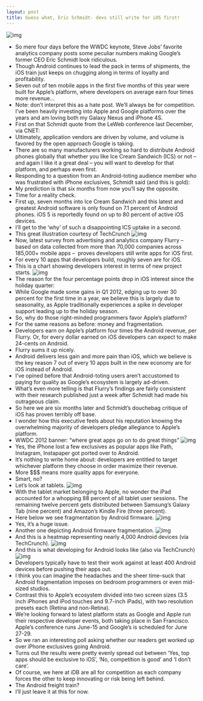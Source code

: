 ```yaml
---
layout: post
title: Guess what, Eric Schmidt- devs still write for iOS first!
---
```

![img](http://media.idownloadblog.com/wp-content/uploads/2012/06/Flurry-app-survey-image-001.jpg)
* So mere four days before the WWDC keynote, Steve Jobs’ favorite analytics company posts some peculiar numbers making Google’s former CEO Eric Schmidt look ridiculous.
* Though Android continues to lead the pack in terms of shipments, the iOS train just keeps on chugging along in terms of loyalty and profitability.
* Seven out of ten mobile apps in the first five months of this year were built for Apple’s platform, where developers on average earn four times more revenue…
* Note: don’t interpret this as a hate post. We’ll always be for competition. I’ve been heavily investing into Apple and Google platforms over the years and am loving both my Galaxy Nexus and iPhone 4S.
* First on that Schmidt quote from the LeWeb conference last December, via CNET:
* Ultimately, application vendors are driven by volume, and volume is favored by the open approach Google is taking.
* There are so many manufacturers working so hard to distribute Android phones globally that whether you like Ice Cream Sandwich (ICS) or not – and again I like it a great deal – you will want to develop for that platform, and perhaps even first.
* Responding to a question from an Android-toting audience member who was frustrated with iPhone exclusives, Schmidt said (and this is gold):
* My prediction is that six months from now you’ll say the opposite.
* Time for a reality check.
* First up, seven months into Ice Cream Sandwich and this latest and greatest Android software is only found on 7.1 percent of Android phones. iOS 5 is reportedly found on up to 80 percent of active iOS devices.
* I’ll get to the ‘why’ of such a disappointing ICS uptake in a second.
* This great illustration courtesy of TechCrunch
![img](http://media.idownloadblog.com/wp-content/uploads/2012/06/Apple-vs-Android-image-001.jpeg)
* Now, latest survey from advertising and analytics company Flurry – based on data collected from more than 70,000 companies across 185,000+ mobile apps –  proves developers still write apps for iOS first.
* For every 10 apps that developers build, roughly seven are for iOS.
* This is a chart showing developers interest in terms of new project starts.
![img](http://media.idownloadblog.com/wp-content/uploads/2012/06/Flurry-app-survey-image-002.png)
* The reason for the four percentage points drop in iOS interest since the holiday quarter:
* While Google made some gains in Q1 2012, edging up to over 30 percent for the first time in a year, we believe this is largely due to seasonality, as Apple traditionally experiences a spike in developer support leading up to the holiday season.
* So, why do those right-minded programmers favor Apple’s platform?
* For the same reasons as before: money and fragmentation.
* Developers earn on Apple’s platform four times the Android revenue, per Flurry. Or, for every dollar earned on iOS developers can expect to make 24-cents on Android.
* Flurry sums it up nicely.
* Android delivers less gain and more pain than iOS, which we believe is the key reason 7 out of every 10 apps built in the new economy are for iOS instead of Android.
* I’ve opined before that Android-toting users aren’t accustomed to paying for quality as Google’s ecosystem is largely ad-driven.
* What’s even more telling is that Flurry’s findings are fairly consistent with their research published just a week after Schmidt had made his outrageous claim.
* So here we are six months later and Schmidt’s douchebag critique of iOS has proven terribly off base.
* I wonder how this executive feels about his reputation knowing the overwhelming majority of developers pledge allegiance to Apple’s platform.
* WWDC 2012 banner: “where great apps go on to do great things”
![img](http://media.idownloadblog.com/wp-content/uploads/2012/06/WWDC-2012-banner-image-001.jpg)
* Yes, the iPhone lost a few exclusives as popular apps like Path, Instagram, Instapaper got ported over to Android.
* It’s nothing to write home about: developers are entitled to target whichever platform they choose in order maximize their revenue.
* More $$$ means more quality apps for everyone.
* Smart, no?
* Let’s look at tablets.
![img](http://media.idownloadblog.com/wp-content/uploads/2012/06/Flurry-app-survey-image-003.png)
* With the tablet market belonging to Apple, no wonder the iPad accounted for a whopping 88 percent of all tablet user sessions. The remaining twelve percent gets distributed between Samsung’s Galaxy Tab (nine percent) and Amazon’s Kindle Fire (three percent).
* Here below we see fragmentation by Android firmware.
![img](http://media.idownloadblog.com/wp-content/uploads/2012/06/Flurry-app-survey-image-004.jpg)
* Yes, it’s a huge issue.
* Another one depicting Android firmware fragmentation.
![img](http://media.idownloadblog.com/wp-content/uploads/2012/06/Flurry-app-survey-image-005.png)
* And this is a heatmap representing nearly 4,000 Android devices (via TechCrunch).
![img](http://media.idownloadblog.com/wp-content/uploads/2012/06/Android-fragmentation-001.jpg)
* And this is what developing for Android looks like (also via TechCrunch)
![img](http://media.idownloadblog.com/wp-content/uploads/2012/06/Android-fragmentation-002.jpg)
* Developers typically have to test their work against at least 400 Android devices before pushing their apps out.
* I think you can imagine the headaches and the sheer time-suck that Android fragmentation imposes on bedroom programmers or even mid-sized studios.
* Contrast this to Apple’s ecosystem divided into two screen sizes (3.5 inch iPhones and iPod touches and 9.7-inch iPads), with two resolution presets each (Retina and non-Retina).
* We’re looking forward to latest platform stats as Google and Apple run their respective developer events, both taking place in San Francisco. Apple’s conference runs June-15 and Google’s is scheduled for June 27-29.
* So we ran an interesting poll asking whether our readers get worked up over iPhone exclusives going Android.
* Turns out the results were pretty evenly spread out between ‘Yes, top apps should be exclusive to iOS’, ‘No, competition is good’ and ‘I don’t care’.
* Of course, we here at iDB are all for competition as each company forces the other to keep innovating or risk being left behind.
* The Android freight train?
* I’ll just leave it at this for now.

